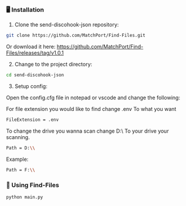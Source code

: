 ### 🖥 Installation

1. Clone the send-discohook-json repository:
```sh
git clone https://github.com/MatchPort/Find-Files.git
```

Or download it here: https://github.com/MatchPort/Find-Files/releases/tag/v1.0.1

2. Change to the project directory:
```sh
cd send-discohook-json
```

3. Setup config:

Open the config.cfg file in notepad or vscode and change the following:

For file extension you would like to find change .env To what you want
```sh
FileExtension = .env
```
To change the drive you wanna scan change D:\\ To your drive your scanning.
```sh
Path = D:\\
```
Example:


```sh
Path = F:\\
```



### 🤖 Using Find-Files

```sh
python main.py
```
